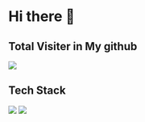 # Hi there 👋

<!--
**endyd9/endyd9** is a ✨ _special_ ✨ repository because its `README.md` (this file) appears on your GitHub profile.
Here are some ideas to get you started:

- 🔭 I’m currently working on ...
- 🌱 I’m currently learning ...
- 👯 I’m looking to collaborate on ...
- 🤔 I’m looking for help with ...
- 💬 Ask me about ...
- 📫 How to reach me: ...
- 😄 Pronouns: ...
- ⚡ Fun fact: ...
-->

## Total Visiter in My github

![](https://workers-visitors.endyd9.workers.dev/visit?page=github.com/endyd9)

## Tech Stack


![](https://img.shields.io/badge/JavaScript-3178C6?style=flat&logo=JavaScript&logoColor=white)
![](https://img.shields.io/badge/TypeScript-3178C6?style=flat&logo=TypeScript&logoColor=white)

